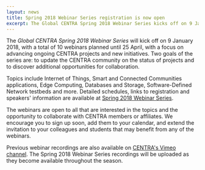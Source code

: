 ```yaml
---
layout: news
title: Spring 2018 Webinar Series registration is now open
excerpt: The Global CENTRA Spring 2018 Webinar Series kicks off on 9 January, with a total of 10 webinars scheduled until 25 April 2018. Topics include Internet of Things, Software-Defined Network, Edge Computing, Data Storage and many more research topics that are current CENTRA projects or opportunities to join a new initiative... 
---
```


The *Global CENTRA Spring 2018 Webinar Series* will kick off on 9 January 2018, with a total of 10 webinars planned until 25 April, with a focus on advancing ongoing CENTRA projects and new initiatives. Two goals of the series are: to update the CENTRA community on the status of projects and to discover additional opportunities for collaboration.  

Topics include Internet of Things, Smart and Connected Communities applications, Edge Computing, Databases and Storage, Software-Defined Network testbeds and more. Detailed schedules, links to registration and speakers' information are available at [Spring 2018 Webinar Series](http://www.globalcentra.org/spring2018webinars/).  

The webinars are open to all that are interested in the topics and the opportunity to collaborate with CENTRA members or affiliates. We encourage you to sign up soon, add them to your calendar, and extend the invitation to your colleagues and students that may benefit from any of the webinars. 

Previous webinar recordings are also available on [CENTRA's Vimeo channel](https://vimeo.com/globalcentra). The Spring 2018 Webinar Series recordings will be uploaded as they become available throughout the season. 

  
  

